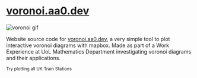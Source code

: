 # [voronoi.aa0.dev](https://voronoi.aa0.dev)

![voronoi gif](./media/voronoi.gif)

Website source code for [voronoi.aa0.dev](https://voronoi.aa0.dev), a very simple tool to plot interactive voronoi diagrams with mapbox. Made as part of a Work Experience at UoL Mathematics Department investigating voronoi diagrams and their applications.

<sub>Try plotting all UK Train Stations</sub>
